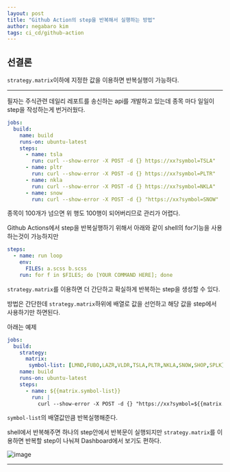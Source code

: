 ```yaml
---
layout: post
title: "Github Action의 step을 반복해서 실행하는 방법"
author: negabaro kim
tags: ci_cd/github-action
---
```


## 선결론

`strategy.matrix`이하에 지정한 값을 이용하면 반복실행이 가능하다.



---

필자는 주식관련 데일리 레포트를 송신하는 api를 개발하고 있는데 종목 마다 일일이 step을 작성하는게 번거러웠다.


```yml
jobs:
  build:
    name: build
    runs-on: ubuntu-latest
    steps:
      - name: tsla
        run: curl --show-error -X POST -d {} https://xx?symbol=TSLA"
      - name: pltr
        run: curl --show-error -X POST -d {} https://xx?symbol=PLTR"
      - name: nkla
        run: curl --show-error -X POST -d {} https://xx?symbol=NKLA"
      - name: snow
        run: curl --show-error -X POST -d {} "https://xx?symbol=SNOW"
```

종목이 100개가 넘으면 위 행도  100행이 되어버리므로 관리가 어렵다.

Github Actions에서 step을 반복실행하기 위해서 아래와 같이 shell의 for기능을 사용하는것이 가능하지만

```yml
steps:
  - name: run loop
    env:
      FILES: a.scss b.scss
    run: for f in $FILES; do [YOUR COMMAND HERE]; done
```

`strategy.matrix`를 이용하면 더 간단하고 확실하게 반복하는 step을 생성할 수 있다.

방법은 간단한데 `strategy.matrix`하위에 배열로 값을 선언하고 해당 값을 step에서 사용하기만 하면된다.

아래는 예제

```yml
jobs:
  build:
    strategy:
      matrix:
       symbol-list: [LMND,FUBO,LAZR,VLDR,TSLA,PLTR,NKLA,SNOW,SHOP,SPLK]
    name: build
    runs-on: ubuntu-latest
    steps:
      - name: ${{matrix.symbol-list}}
        run: |
          curl --show-error -X POST -d {} "https://xx?symbol=${{matrix.symbol-list}}"
```

`symbol-list`의 배열값만큼 반복실행해준다.

shell에서 반복해주면 하나의 step안에서 반복문이 실행되지만 `strategy.matrix`를 이용하면 반복할 step이 나눠져 Dashboard에서 보기도 편하다.

![image](https://user-images.githubusercontent.com/4640346/103162582-bb6ecf00-4835-11eb-83b2-665e2a372e53.png)


---

[Link]: https://github.community/t/loop-through-list-of-files/17545